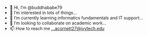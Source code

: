 - 👋 Hi, I’m @buddhababe79
- 👀 I’m interested in lots of things...
- 🌱 I’m currently learning informatics fundamentals and IT support...
- 💞️ I’m looking to collaborate on academic work...
- 📫 How to reach me ...acornett27@ivytech.edu

<!---
buddhababe79/buddhababe79 is a ✨ special ✨ repository because its `README.md` (this file) appears on your GitHub profile.
You can click the Preview link to take a look at your changes.
--->
